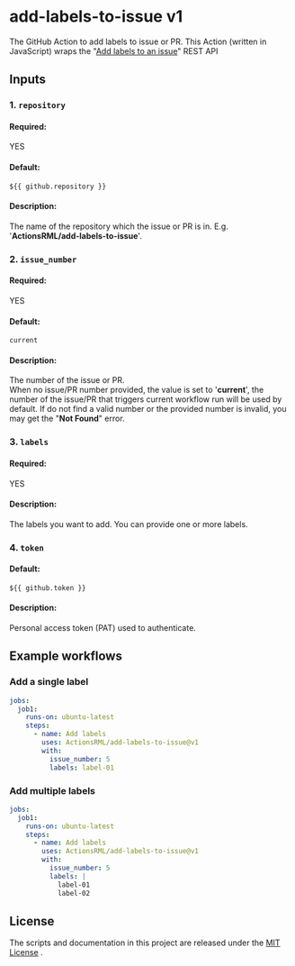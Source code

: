 # add-labels-to-issue v1
The GitHub Action to add labels to issue or PR. This Action (written in JavaScript) wraps the "[Add labels to an issue](https://docs.github.com/en/rest/reference/issues#add-labels-to-an-issue)" REST API<BR/>

## Inputs
### 1. `repository`
#### Required:
YES

#### Default:
`${{ github.repository }}`

#### Description:
The name of the repository which the issue or PR is in. E.g. '**ActionsRML/add-labels-to-issue**'.


### 2. `issue_number`
#### Required:
YES

#### Default:
`current`

#### Description:
The number of the issue or PR. <BR/>When no issue/PR number provided, the value is set to '**current**', the number of the issue/PR that triggers current workflow run will be used by default. If do not find a valid number or the provided number is invalid, you may get the "**Not Found**" error.


### 3. `labels`
#### Required:
YES

#### Description:
The labels you want to add. You can provide one or more labels.


### 4. `token`
#### Default:
`${{ github.token }}`

#### Description:
Personal access token (PAT) used to authenticate.
##


## Example workflows
### Add a single label
```yaml
jobs:
  job1:
    runs-on: ubuntu-latest
    steps:      
      - name: Add labels
        uses: ActionsRML/add-labels-to-issue@v1
        with:
          issue_number: 5
          labels: label-01
```

### Add multiple labels
```yaml
jobs:
  job1:
    runs-on: ubuntu-latest
    steps:      
      - name: Add labels
        uses: ActionsRML/add-labels-to-issue@v1
        with:
          issue_number: 5
          labels: |
            label-01
            label-02
```
##


## License
The scripts and documentation in this project are released under the [MIT License](https://github.com/ActionsRML/add-labels-to-issue/blob/master/LICENSE) .
##
